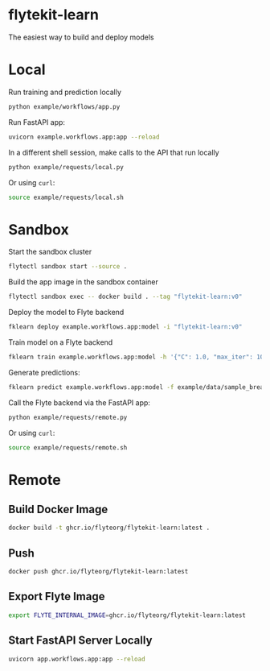 # flytekit-learn

The easiest way to build and deploy models

# Local

Run training and prediction locally

```bash
python example/workflows/app.py
```

Run FastAPI app:

```bash
uvicorn example.workflows.app:app --reload
```

In a different shell session, make calls to the API that run locally

```bash
python example/requests/local.py
```

Or using `curl`:

```bash
source example/requests/local.sh
```

# Sandbox

Start the sandbox cluster

```bash
flytectl sandbox start --source .
```

Build the app image in the sandbox container

```bash
flytectl sandbox exec -- docker build . --tag "flytekit-learn:v0"
```

Deploy the model to Flyte backend

```bash
fklearn deploy example.workflows.app:model -i "flytekit-learn:v0"
```

Train model on a Flyte backend

```bash
fklearn train example.workflows.app:model -h '{"C": 1.0, "max_iter": 1000}'
```

Generate predictions:

```bash
fklearn predict example.workflows.app:model -f example/data/sample_breast_cancer_data.json
```

Call the Flyte backend via the FastAPI app:

```bash
python example/requests/remote.py
```

Or using `curl`:

```bash
source example/requests/remote.sh
```

# Remote

## Build Docker Image

```bash
docker build -t ghcr.io/flyteorg/flytekit-learn:latest .
```

## Push

```bash
docker push ghcr.io/flyteorg/flytekit-learn:latest
```

## Export Flyte Image

```bash
export FLYTE_INTERNAL_IMAGE=ghcr.io/flyteorg/flytekit-learn:latest
```

## Start FastAPI Server Locally

```bash
uvicorn app.workflows.app:app --reload
```
